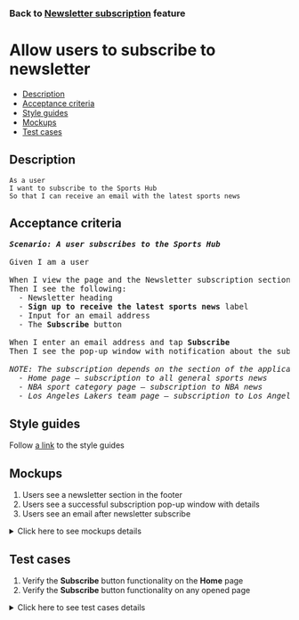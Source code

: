 ### Back to [Newsletter subscription](../../README.md) feature

# Allow users to subscribe to newsletter

- [Description](#description)
- [Acceptance criteria](#acceptance-criteria)
- [Style guides](#style-guides)
- [Mockups](#mockups)
- [Test cases](#test-cases)

## Description

    As a user
    I want to subscribe to the Sports Hub
    So that I can receive an email with the latest sports news

## Acceptance criteria

<pre>
<b><i>Scenario: A user subscribes to the Sports Hub</i></b>

Given I am a user

When I view the page and the Newsletter subscription section in the footer
Then I see the following:
  - Newsletter heading
  - <b>Sign up to receive the latest sports news</b> label
  - Input for an email address
  - The <b>Subscribe</b> button

When I enter an email address and tap <b>Subscribe</b>
Then I see the pop-up window with notification about the subscribed news category

<i>NOTE: The subscription depends on the section of the application you are currently on, for example:
  - Home page – subscription to all general sports news
  - NBA sport category page – subscription to NBA news
  - Los Angeles Lakers team page – subscription to Los Angeles Lakers team news</i>
</pre>
</pre>

## Style guides

Follow [a link](https://www.figma.com/proto/0zkkf5WC77OSpvyD6YXpFE/Style-guides?page-id=0%3A1&node-id=19%3A5368&viewport=266%2C48%2C0.54&scaling=min-zoom&starting-point-node-id=19%3A5368) to the style guides

## Mockups

1. Users see a newsletter section in the footer
2. Users see a successful subscription pop-up window with details
3. Users see an email after newsletter subscribe

<details>
  <summary>Click here to see mockups details</summary>

**1. Users see a newsletter section in the footer:**

![Users see a newsletter section in the footer](/sports_hub_portal/mobile_application_features/newsletter_email/images/application_newsletter_footer.png)

**2. Users see a successful subscription pop-up window with details:**

![Users see a successful subscription pop-up window with details](/sports_hub_portal/mobile_application_features/newsletter_email/images/application_successful_subscription.png)

**3. Users see an email after newsletter subscribe:**

![Users see an email after newsletter subscribe](/sports_hub_portal/mobile_application_features/newsletter_email/images/newsletter_email.png)

</details>

## Test cases

1. Verify the <b>Subscribe</b> button functionality on the <b>Home</b> page
2. Verify the <b>Subscribe</b> button functionality on any opened page

<details>
  <summary>Click here to see test cases details</summary>

### **#1. Verify the Subscribe button functionality on the Home page**

|Preconditions|Steps|Expected result
--------------|-----|----------
|- On the application footer > <b>Newsletter</b>|1) In the <b>Your email address</b> field, enter an email address</br>2) Tap <b>Subscribe</b></br>3) Verify that the user is subscribed to all general sports news|2) The pop-up window appears with a notification that the user is subscribed to all general sports news</br>3) The user receives an email with the latest news from all categories on a daily basis|

### **#2. Verify the Subscribe button functionality on any opened page**

|Preconditions|Steps|Expected result
--------------|-----|----------
|- On the <b>NBA</b> category page/<b>Los Angeles Lakers</b> team page</br>- On the application footer > <b>Newsletter</b>|1) In the <b>Your email address</b> field, enter the user email address</br>2) Tap <b>Subscribe</b></br>3) Verify that the user is subscribed to <b>NBA</b> category/<b>Los Angeles Lakers</b> team news|2) The pop-up window appears with a notification that the user is subscribed to <b>NBA</b> category/<b>Los Angeles Lakers</b> team news</br>3) The user receives an email with the latest news from the appropriate category/team page on a daily basis|

</details>
